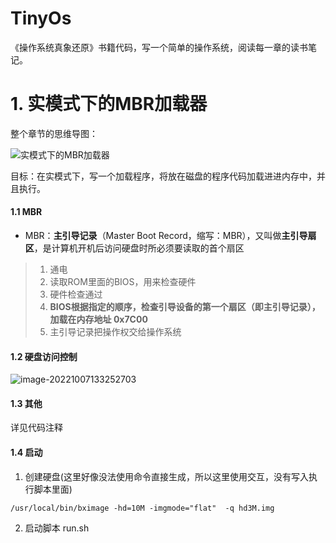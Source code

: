 # TinyOs
《操作系统真象还原》书籍代码，写一个简单的操作系统，阅读每一章的读书笔记。

# 1. 实模式下的MBR加载器

整个章节的思维导图：

![实模式下的MBR加载器](/Users/admin/Desktop/TinyOs/assets/实模式下的MBR加载器.png)

目标：在实模式下，写一个加载程序，将放在磁盘的程序代码加载进进内存中，并且执行。

#### 1.1 MBR

- MBR：**主引导记录**（Master Boot Record，缩写：MBR），又叫做**主引导扇区**，是计算机开机后访问硬盘时所必须要读取的首个扇区

> 1. 通电
> 2. 读取ROM里面的BIOS，用来检查硬件
> 3. 硬件检查通过
> 4. **BIOS根据指定的顺序，检查引导设备的第一个扇区（即主引导记录），加载在内存地址 0x7C00**
> 5. 主引导记录把操作权交给操作系统

#### 1.2 硬盘访问控制

![image-20221007133252703](/Users/admin/Desktop/TinyOs/assets/image-20221007133252703.png)

#### 1.3 其他

详见代码注释

#### 1.4 启动

1. 创建硬盘(这里好像没法使用命令直接生成，所以这里使用交互，没有写入执行脚本里面)

```shell
/usr/local/bin/bximage -hd=10M -imgmode="flat"  -q hd3M.img
```

2. 启动脚本 run.sh

